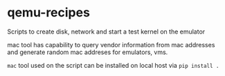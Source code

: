 # qemu-recipes
Scripts to create disk, network and start a test kernel on the emulator

mac tool has capability to query vendor information from mac addresses
and generate random mac addreses for emulators, vms.

`mac` tool used on the script can be installed on local host via `pip install .`
